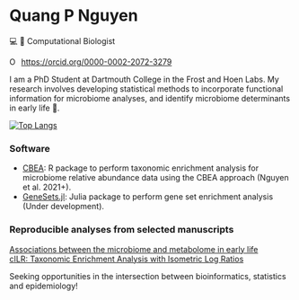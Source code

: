 # Quang P Nguyen
:computer: 🧬 Computational Biologist   

<div itemscope itemtype="https://schema.org/Person"><a itemprop="sameAs" content="https://orcid.org/0000-0002-2072-3279" href="https://orcid.org/0000-0002-2072-3279" target="orcid.widget" rel="me noopener noreferrer" style="vertical-align:top;"><img src="https://orcid.org/sites/default/files/images/orcid_16x16.png" style="width:1em;margin-right:.5em;" alt="ORCID iD icon">https://orcid.org/0000-0002-2072-3279</a></div>  

I am a PhD Student at Dartmouth College in the Frost and Hoen Labs. My research involves developing statistical methods to incorporate functional information for microbiome analyses, and identify microbiome determinants in early life 🦠. 

<!---
[![Quang's github stats](https://github-readme-stats.vercel.app/api?username=qpmnguyen&show_icons=true&theme=merko&hide=issues)](https://github.com/anuraghazra/github-readme-stats)
--->

[![Top Langs](https://github-readme-stats.vercel.app/api/top-langs/?username=qpmnguyen&hide=html,jupyter%20notebook,javascript,css,tex,postscript,shell,nextflow&theme=merko&layout=compact&langs_count=6)](https://github.com/anuraghazra/github-readme-stats)  

### Software  
* [CBEA](https://github.com/qpmnguyen/CBEA): R package to perform taxonomic enrichment analysis for microbiome relative abundance data using the CBEA approach (Nguyen et al. 2021+). 
* [GeneSets.jl](https://github.com/qpmnguyen/GeneSets.jl): Julia package to perform gene set enrichment analysis (Under development).  

### Reproducible analyses from selected manuscripts  
[Associations between the microbiome and metabolome in early life](https://github.com/qpmnguyen/infant_metabolome_microbiome)  
[cILR: Taxonomic Enrichment Analysis with Isometric Log Ratios](https://github.com/qpmnguyen/cILR_analysis)


Seeking opportunities in the intersection between bioinformatics, statistics and epidemiology!


